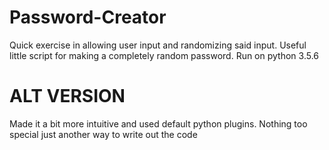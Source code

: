 # Password-Creator
Quick exercise in allowing user input and randomizing said input. 
Useful little script for making a completely random password.
Run on python 3.5.6

# ALT VERSION
Made it a bit more intuitive and used default python plugins.
Nothing too special just another way to write out the code
